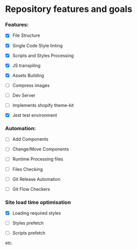 # Repository features and goals

### Features:

- [x] File Structure

- [x] Single Code Style linting

- [x] Scripts and Styles Processing

- [x] JS transpiling

- [x] Assets Building

- [ ] Compress images

- [ ] Dev Server

- [ ] Implements shopify theme-kit

- [x] Jest test environment


### Automation:

- [ ] Add Components

- [ ] Change/Move Components

- [ ] Runtime Processing files
- [ ] Files Checking

- [ ] Git Release Automation

- [ ] Git Flow Checkers

### Site load time optimisation

- [x] Loading required styles

- [ ] Styles prefetch

- [ ] Scripts prefetch

etc.
